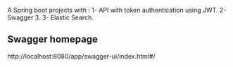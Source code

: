 A Spring boot projects with : 
 1- API with token authentication using JWT.
 2- Swagger 3.
 3- Elastic Search.


Swagger homepage
-------------------
http://localhost:8080/app/swagger-ui/index.html#/
